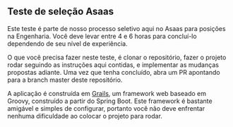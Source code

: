 ## Teste de seleção Asaas

Este teste é parte de nosso processo seletivo aqui no Asaas para posições na Engenharia. Você deve levar entre 4 e 6 horas para concluí-lo dependendo de seu nível de experiência.

O que você precisa fazer neste teste, é clonar o repositório, fazer o projeto rodar seguindo as instruções aqui contidas, e implementar as mudanças propostas adiante. Uma vez que tenha concluído, abra um PR apontando para a branch master deste repositório.

A aplicação é construída em [Grails](https://https://grails.org/), um framework web baseado em Groovy, construído a partir do Spring Boot. Este framework é bastante amigável e simples de configurar, portanto você não deve enfrentar nenhuma dificuldade ao colocar o projeto para rodar.
